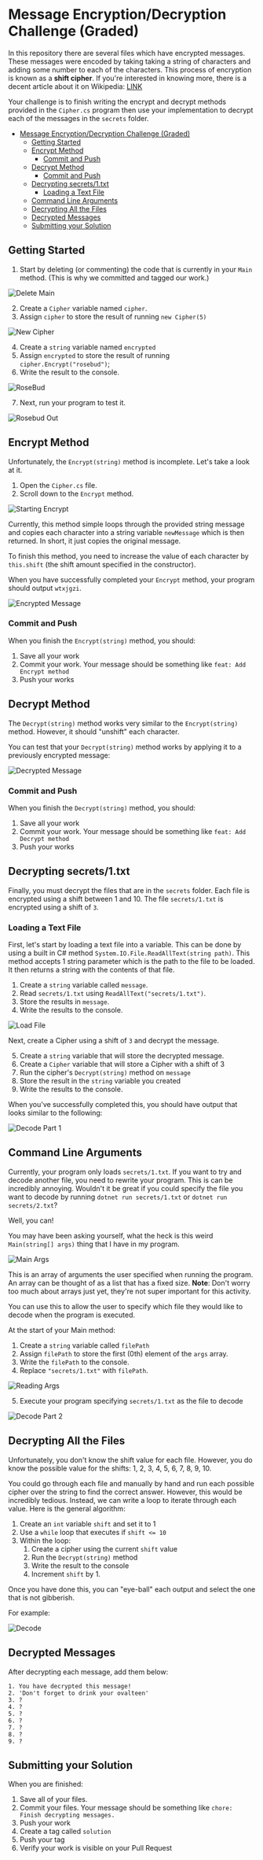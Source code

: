 # Message Encryption/Decryption Challenge (Graded)

In this repository there are several files which have encrypted messages.
These messages were encoded by taking taking a string of characters and adding
some number to each of the characters. This process of encryption is known as a
**shift cipher**. If you're interested in knowing more, there is a decent
article about it on Wikipedia: [LINK](https://en.wikipedia.org/wiki/Caesar_cipher)

Your challenge is to finish writing the encrypt and decrypt methods provided in the `Cipher.cs`
program then use your implementation to decrypt each of the messages in the
`secrets` folder.

- [Message Encryption/Decryption Challenge (Graded)](#message-encryptiondecryption-challenge-graded)
  - [Getting Started](#getting-started)
  - [Encrypt Method](#encrypt-method)
    - [Commit and Push](#commit-and-push)
  - [Decrypt Method](#decrypt-method)
    - [Commit and Push](#commit-and-push-1)
  - [Decrypting secrets/1.txt](#decrypting-secrets1txt)
    - [Loading a Text File](#loading-a-text-file)
  - [Command Line Arguments](#command-line-arguments)
  - [Decrypting All the Files](#decrypting-all-the-files)
  - [Decrypted Messages](#decrypted-messages)
  - [Submitting your Solution](#submitting-your-solution)

## Getting Started

1. Start by deleting (or commenting) the code that is currently in your `Main`
   method. (This is why we committed and tagged our work.)

![Delete Main](imgs/delete_main.gif)

2. Create a `Cipher` variable named `cipher`.
3. Assign `cipher` to store the result of running `new Cipher(5)`

![New Cipher](imgs/new_cipher.png)

4. Create a `string` variable named `encrypted`
5. Assign `encrypted` to store the result of running `cipher.Encrypt("rosebud")`;
6. Write the result to the console.

![RoseBud](imgs/rosebud.png)

7. Next, run your program to test it.

![Rosebud Out](imgs/rosebud_out.png)

## Encrypt Method

Unfortunately, the `Encrypt(string)` method is incomplete. Let's take a look at it.

1. Open the `Cipher.cs` file.
2. Scroll down to the `Encrypt` method.

![Starting Encrypt](imgs/starting_encrypt.png)

Currently, this method simple loops through the provided string message and
copies each character into a string variable `newMessage` which is then
returned. In short, it just copies the original message.

To finish this method, you need to increase the value of each character by
`this.shift` (the shift amount specified in the constructor).

When you have successfully completed your `Encrypt` method, your program should
output `wtxjgzi`.

![Encrypted Message](imgs/encrypted_message.png)

### Commit and Push

When you finish the `Encrypt(string)` method, you should:

1. Save all your work
2. Commit your work. Your message should be something like `feat: Add Encrypt method`
3. Push your works

## Decrypt Method

The `Decrypt(string)` method works very similar to the `Encrypt(string)` method.
However, it should "unshift" each character.

You can test that your `Decrypt(string)` method works by applying it to a
previously encrypted message:

![Decrypted Message](imgs/decrypted_message.png)

### Commit and Push

When you finish the `Decrypt(string)` method, you should:

1. Save all your work
2. Commit your work. Your message should be something like `feat: Add Decrypt method`
3. Push your works

## Decrypting secrets/1.txt

Finally, you must decrypt the files that are in the `secrets` folder. Each file
is encrypted using a shift between 1 and 10. The file `secrets/1.txt` is
encrypted using a shift of `3`. 

### Loading a Text File

First, let's start by loading a text file into a variable. This can be done by
using a built in C# method `System.IO.File.ReadAllText(string path)`. This
method accepts 1 string parameter which is the path to the file to be loaded. It
then returns a string with the contents of that file.

1. Create a `string` variable called `message`.
2. Read `secrets/1.txt` using `ReadAllText("secrets/1.txt")`.
3. Store the results in `message`.
4. Write the results to the console.

![Load File](imgs/load_file.png)

Next, create a Cipher using a shift of `3` and decrypt the message.

5. Create a `string` variable that will store the decrypted message.
6. Create a `Cipher` variable that will store a Cipher with a shift of 3
7. Run the cipher's `Decrypt(string)` method on `message`
8. Store the result in the `string` variable you created
9. Write the results to the console.

When you've successfully completed this, you should have output that looks
similar to the following:

![Decode Part 1](imgs/decode_pt1.png)

## Command Line Arguments

Currently, your program only loads `secrets/1.txt`. If you want to try and
decode another file, you need to rewrite your program. This is can be incredibly
annoying. Wouldn't it be great if you could specify the file you want to decode
by running `dotnet run secrets/1.txt` or `dotnet run secrets/2.txt`?

Well, you can! 

You may have been asking yourself, what the heck is this weird `Main(string[]
args)` thing that I have in my program.

![Main Args](imgs/main_args.png)

This is an array of arguments the user specified when running the program. An
array can be thought of as a list that has a fixed size. **Note**: Don't worry
too much about arrays just yet, they're not super important for this activity.

You can use this to allow the user to specify which file they would like to
decode when the program is executed. 

At the start of your Main method:

1. Create a `string` variable called `filePath`
2. Assign `filePath` to store the first (0th) element of the `args` array.
3. Write the `filePath` to the console.
4. Replace `"secrets/1.txt"` with `filePath`.

![Reading Args](imgs/reading_args.png)

5. Execute your program specifying `secrets/1.txt` as the file to decode

![Decode Part 2](imgs/decode_pt2.png)

## Decrypting All the Files

Unfortunately, you don't know the shift value for each file. However, you do
know the possible value for the shifts: 1, 2, 3, 4, 5, 6, 7, 8, 9, 10.

You could go through each file and manually by hand and run each possible cipher
over the string to find the correct answer. However, this would be incredibly
tedious. Instead, we can write a loop to iterate through each value. Here is the general
algorithm:

1. Create an `int` variable `shift` and set it to 1
2. Use a `while` loop that executes if `shift <= 10`
3. Within the loop:
   1. Create a cipher using the current `shift` value
   2. Run the `Decrypt(string)` method
   3. Write the result to the console
   4. Increment `shift` by 1.

Once you have done this, you can "eye-ball" each output and select the one that
is not gibberish.

For example:

![Decode](imgs/decode.png)

## Decrypted Messages

After decrypting each message, add them below:

```
1. You have decrypted this message!
2. 'Don't forget to drink your ovalteen'
3. ?
4. ?
5. ?
6. ?
7. ?
8. ?
9. ?
```

## Submitting your Solution

When you are finished:

1. Save all of your files.
2. Commit your files. Your message should be something like `chore: Finish
   decrypting messages.`
3. Push your work
4. Create a tag called `solution`
5. Push your tag
6. Verify your work is visible on your Pull Request
